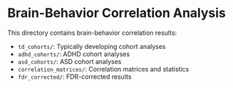 # Brain-Behavior Correlation Analysis

This directory contains brain-behavior correlation results:

- `td_cohorts/`: Typically developing cohort analyses
- `adhd_cohorts/`: ADHD cohort analyses
- `asd_cohorts/`: ASD cohort analyses
- `correlation_matrices/`: Correlation matrices and statistics
- `fdr_corrected/`: FDR-corrected results